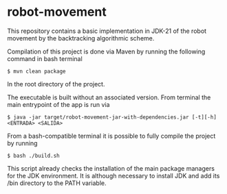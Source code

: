 # robot-movement

This repository contains a basic implementation in JDK-21 of the
robot movement by the backtracking algorithmic scheme.

Compilation of this project is done via Maven by running the following command in bash terminal

```
$ mvn clean package
```
In the root directory of the project.

The executable is built without an associated version. From terminal the
main entrypoint of the app is run via
```
$ java -jar target/robot-movement-jar-with-dependencies.jar [-t][-h] <ENTRADA> <SALIDA>
```

From a bash-compatible terminal it is possible to fully compile the project by running
```
$ bash ./build.sh
```
This script already checks the installation of the main package managers for the JDK environment.
It is although necessary to install JDK and add its /bin directory to the PATH variable.
